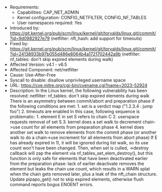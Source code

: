 - Requirements:
	- Capabilities: CAP_NET_ADMIN
	- Kernel configuration: CONFIG_NETFILTER, CONFIG_NF_TABLES
	- User namespaces required: Yes
- Introduced by: https://git.kernel.org/pub/scm/linux/kernel/git/torvalds/linux.git/commit/?id=9d0982927e79 (netfilter: nft_hash: add support for timeouts)
- Fixed by: https://git.kernel.org/pub/scm/linux/kernel/git/torvalds/linux.git/commit/?id=24138933b97b055d486e8064b4a1721702442a9b (netfilter: nf_tables: don't skip expired elements during walk)
- Affected Version: v4.1 - v6.5
- Affected Component: net/netfilter
- Cause: Use-After-Free
- Syscall to disable: disallow unprivileged username space
- URL: https://cve.mitre.org/cgi-bin/cvename.cgi?name=2023-52924
- Description: In the Linux kernel, the following vulnerability has been resolved: netfilter: nf_tables: don't skip expired elements during walk There is an asymmetry between commit/abort and preparation phase if the following conditions are met: 1. set is a verdict map ("1.2.3.4 : jump foo") 2. timeouts are enabled In this case, following sequence is problematic: 1. element E in set S refers to chain C 2. userspace requests removal of set S 3. kernel does a set walk to decrement chain->use count for all elements from preparation phase 4. kernel does another set walk to remove elements from the commit phase (or another walk to do a chain->use increment for all elements from abort phase) If E has already expired in 1), it will be ignored during list walk, so its use count won't have been changed. Then, when set is culled, ->destroy callback will zap the element via nf_tables_set_elem_destroy(), but this function is only safe for elements that have been deactivated earlier from the preparation phase: lack of earlier deactivate removes the element but leaks the chain use count, which results in a WARN splat when the chain gets removed later, plus a leak of the nft_chain structure. Update pipapo_get() not to skip expired elements, otherwise flush command reports bogus ENOENT errors.